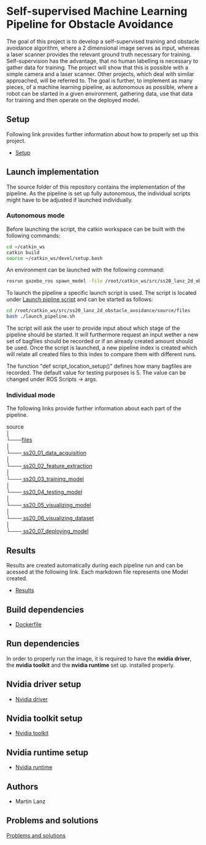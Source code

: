 # Self-supervised Machine Learning Pipeline for Obstacle Avoidance
The goal of this project is to develop a self-supervised training and obstacle 
avoidance algorithm, where a 2 dimensional image serves as input, whereas
a laser scanner provides the relevant ground truth necessary for training.
Self-supervision has the advantage, that no human labelling is necessary to gather
data for training. The project will show that this is possible with a simple camera
and a laser scanner. Other projects, which deal with similar approached, will be 
referred to. The goal is further, to implement as many pieces, of a machine learning 
pipeline, as autonomous as possible, where a robot can be started in a given environment,
gathering data, use that data for training and then operate on the deployed
model.

## Setup
Following link provides further information about how to properly set up this
project.

- [Setup](setup/README.md)

## Launch implementation
The source folder of this repository contains the implementation of the pipeline. As the pipeline is set up fully autonomous, the individual scripts might have to be adjusted if launched individually.

### Autonomous mode
Before launching the script, the catkin workspace can be built with the following commands:
```bash
cd ~/catkin_ws
catkin build
source ~/catkin_ws/devel/setup.bash
```
An environment can be launched with the following command:
```bash
rosrun gazebo_ros spawn_model -file /root/catkin_ws/src/ss20_lanz_2d_obstacle_avoidance/source/files/environments/env3/model.sdf -sdf -model model
```


To launch the pipeline a specific launch script is used. The
script is located under [Launch pipline script](source/files/) and can be started as follows:
```bash
cd /root/catkin_ws/src/ss20_lanz_2d_obstacle_avoidance/source/files
bash ./launch_pipeline.sh
```
The script will ask the user to provide input about which stage of the pipeline
should be started. It will furthermore request an input wether a new set of
bagfiles should be recorded or if an already created amount should be used.
Once the script is launched, a new pipeline index is created which will relate
all created files to this index to compare them with different runs.

The function "def script_location_setup()" defines how many bagfiles
are recorded. The default value for testing purposes is 5. The value can be
changed under ROS Scripts -> args.

### Individual mode
The following links provide further information about each part of the pipeline.

<span id="LC1" class="line" lang="plaintext">source</span><br/>
<span id="LC2" class="line" lang="plaintext">│  </span><br/>
<span id="LC3" class="line" lang="plaintext">└───</span><a href="source/files/README.md">files</a><br/>
<span id="LC4" class="line" lang="plaintext">│  </span><br/>
<span id="LC5" class="line" lang="plaintext">└───</span><a href="source/ss20_01_data_acquisition/README.md"> ss20_01_data_acquisition</a><br/>
<span id="LC6" class="line" lang="plaintext">│</span><br/>
<span id="LC7" class="line" lang="plaintext">└───</span><a href="source/ss20_02_feature_extraction/README.md"> ss20_02_feature_extraction</a><br/>
<span id="LC8" class="line" lang="plaintext">│</span><br/>
<span id="LC9" class="line" lang="plaintext">└───</span><a href="source/ss20_03_training_model/README.md"> ss20_03_training_model</a><br/>
<span id="LC10" class="line" lang="plaintext">│</span><br/>
<span id="LC11" class="line" lang="plaintext">└───</span><a href="source/ss20_04_testing_model/README.md"> ss20_04_testing_model</a><br/>
<span id="LC12" class="line" lang="plaintext">│</span><br/>
<span id="LC13" class="line" lang="plaintext">└───</span><a href="source/ss20_05_visualizing_model/README.md"> ss20_05_visualizing_model</a><br/>
<span id="LC14" class="line" lang="plaintext">│</span><br/>
<span id="LC15" class="line" lang="plaintext">└───</span><a href="source/ss20_06_visualizing_dataset/README.md"> ss20_06_visualizing_dataset</a><br/>
<span id="LC16" class="line" lang="plaintext">│</span><br/>
<span id="LC17" class="line" lang="plaintext">└───</span><a href="source/ss20_07_deploying_model/README.md"> ss20_07_deploying_model</a><br/>

## Results
Results are created automatically during each pipeline run and can be acessed
at the following link. Each markdown file represents one Model created.

- [Results](source/files/summary/)

## Build dependencies
- [Dockerfile](dockerfile/Dockerfile)

## Run dependencies
In order to properly run the image, it is required to have the **nvidia driver**,
the **nvidia toolkit** and the **nvidia runtime** set up.
installed properly.

## Nvidia driver setup
- [Nvidia driver](https://www.mvps.net/docs/install-nvidia-drivers-ubuntu-18-04-lts-bionic-beaver-linux/)
## Nvidia toolkit setup
- [Nvidia toolkit](https://github.com/NVIDIA/nvidia-docker)
## Nvidia runtime setup
- [Nvidia runtime](https://github.com/nvidia/nvidia-container-runtime)

## Authors
- Martin Lanz

## Problems and solutions
[Problems and solutions](https://fbe-gitlab.hs-weingarten.de/prj-iki-robotics/orga/robolab-wiki/wikis/Problems-And-Solutions)
